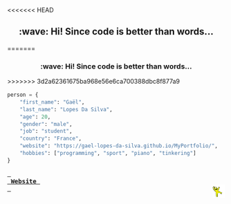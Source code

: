 <<<<<<< HEAD
<!--- last build: 2023-08-16 09:05:23.204595--->
<h2 align="center">:wave: Hi! Since code is better than words...</h2>
=======
<!--- last build: 2023-08-16 07:03:10.613041--->
<h3 align="center">:wave: Hi! Since code is better than words...</h3>
>>>>>>> 3d2a62361675ba968e56e6ca700388dbc8f877a9

~~~python
person = {
    "first_name": "Gaël",
    "last_name": "Lopes Da Silva",
    "age": 20,
    "gender": "male",
    "job": "student",
    "country": "France",
    "website": "https://gael-lopes-da-silva.github.io/MyPortfolio/",
    "hobbies": ["programming", "sport", "piano", "tinkering"]
}
~~~

**[<kbd> <br> Website <br> </kbd>][Website]**<img align="right" style="width:30px;" title="This is the yellow dancing man. Don't question him." alt="Too bad. He gone..." src="./img/yellow_man.gif">

[Website]: https://gael-lopes-da-silva.github.io/MyPortfolio/
